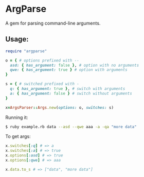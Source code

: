 # ArgParse

A gem for parsing command-line arguments.

## Usage:
```rb
require "argparse"

o = { # options prefixed with --
  asd: { has_argument: false }, # option with no arguments
  qwe: { has_argument: true } # option with arguments
}

s = { # switched prefixed with -
  q: { has_argument: true }, # switch with arguments
  a: { has_argument: false } # switch without arguments
}

x=ArgsParser::Args.new(options: o, switches: s)
```

Running it:
```sh
$ ruby example.rb data --asd --qwe aaa -a -qa "more data"
```

To get args:
```rb
x.switches[:q] # => a
x.switches[:a] # => true
x.options[:asd] # => true
x.options[:qwe] # => aaa

x.data.to_s # => ["data", "more data"]
```
